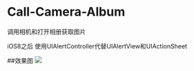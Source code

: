 # Call-Camera-Album
调用相机和打开相册获取图片

iOS8之后 使用UIAlertController代替UIAlertView和UIActionSheet<br>

##效果图
![](https://github.com/cjq002/Call-Camera-Album/raw/master/Media/demo.png)
